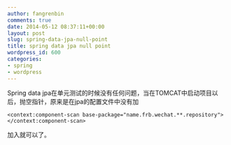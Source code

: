 ```yaml
---
author: fangrenbin
comments: true
date: 2014-05-12 08:37:11+00:00
layout: post
slug: spring-data-jpa-null-point
title: spring data jpa null point
wordpress_id: 600
categories:
- spring
- wordpress
---
```


Spring data jpa在单元测试的时候没有任何问题，当在TOMCAT中启动项目以后，抛空指针，原来是在jpa的配置文件中没有加


    
    
    <context:component-scan base-package="name.frb.wechat.**.repository"></context:component-scan>
    


加入就可以了。
